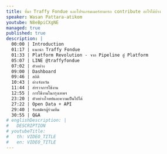 ```yaml
---
title: ที่มา Traffy Fondue และโปรแกรมเมอร์สามารถ contribute อะไรได้บ้าง
speaker: Wasan Pattara-atikom
youtube: N8eBpiCXgNE
managed: true
published: true
description: |
  00:00 | Introduction
  01:17 | แนะนำ Traffy Fondue
  01:33 | Platform Revolution - จาก Pipeline สู่ Platform
  05:07 | LINE @traffyfondue
  07:02 | ตัวอย่าง
  09:00 | Dashboard
  09:46 | สถิติ
  10:43 | ต่างจังหวัด
  11:44 | สำรวจการใช้งาน
  12:55 | การใช้งานในกรุงเทพฯ
  23:20 | ตัวอย่างโจทย์และความเป็นไปได้
  27:22 | Open Data + API
  29:40 | รับสมัครผู้ร่วมทีม
  30:55 | Q&A
# englishDescription: |
#   DESCRIPTION
# youtubeTitle:
#   th: VIDEO_TITLE
#   en: VIDEO_TITLE
---
```

